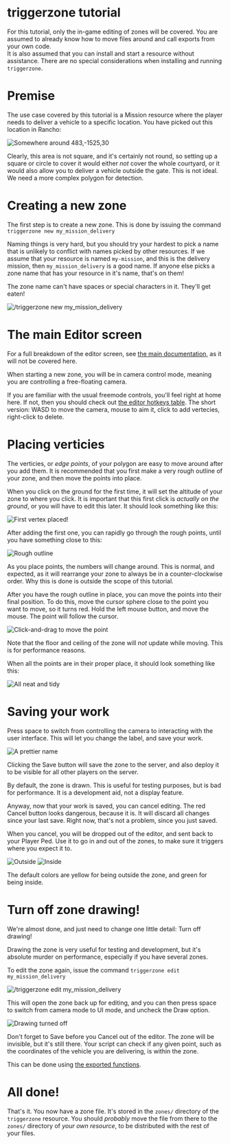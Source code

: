 # triggerzone tutorial

For this tutorial, only the in-game editing of zones will be covered.  You are assumed to already know how to move files around and call exports from your own code.  
It is also assumed that you can install and start a resource without assistance.  There are no special considerations when installing and running `triggerzone`.

# Premise

The use case covered by this tutorial is a Mission resource where the player needs to deliver a vehicle to a specific location.  You have picked out this location in Rancho:

![Somewhere around 483,-1525,30](tutorial_01.png)

Clearly, this area is not square, and it's certainly not round, so setting up a square or circle to cover it would either *not* cover the whole courtyard, or it would also allow you to deliver a vehicle outside the gate. This is not ideal. We need a more complex polygon for detection.

# Creating a new zone

The first step is to create a new zone.  This is done by issuing the command `triggerzone new my_mission_delivery`

Naming things is very hard, but you should try your hardest to pick a name that is unlikely to conflict with names picked by other resources.  If we assume that your resource is named `my-mission`, and this is the delivery mission, then `my_mission_delivery` is a good name.  If anyone else picks a zone name that has your resource in it's name, that's on them!

The zone name can't have spaces or special characters in it. They'll get eaten!

![/triggerzone new my_mission_delivery](tutorial_02.png)

# The main Editor screen

For a full breakdown of the editor screen, see [the main documentation](../README.md#editor-ui), as it will not be covered here.

When starting a new zone, you will be in camera control mode, meaning you are controlling a free-floating camera.

If you are familiar with the usual freemode controls, you'll feel right at home here. If not, then you should check out [the editor hotkeys table](../README.md#editor-hotkeys). The short version:  WASD to move the camera, mouse to aim it, click to add vertecies, right-click to delete.

# Placing verticies

The verticies, or *edge points*, of your polygon are easy to move around after you add them. It is recommended that you first make a very rough outline of your zone, and then move the points into place.

When you click on the ground for the first time, it will set the altitude of your zone to where you click. It is important that this first click is *actually on the ground*, or you will have to edit this later.  It should look something like this:

![First vertex placed!](tutorial_03.png)

After adding the first one, you can rapidly go through the rough points, until you have something close to this:

![Rough outline](tutorial_04.png)

As you place points, the numbers will change around. This is normal, and expected, as it will rearrange your zone to always be in a counter-clockwise order.  Why this is done is outside the scope of this tutorial.

After you have the rough outline in place, you can move the points into their final position. To do this, move the cursor sphere close to the point you want to move, so it turns red. Hold the left mouse button, and move the mouse. The point will follow the cursor.

![Click-and-drag to move the point](tutorial_05.gif)

Note that the floor and ceiling of the zone will *not* update while moving. This is for performance reasons.

When all the points are in their proper place, it should look something like this:

![All neat and tidy](tutorial_06.png)

# Saving your work

Press space to switch from controlling the camera to interacting with the user interface.  This will let you change the label, and save your work.

![A prettier name](tutorial_07.png)

Clicking the Save button will save the zone to the server, and also deploy it to be visible for all other players on the server.

By default, the zone is drawn. This is useful for testing purposes, but is bad for performance. It is a development aid, not a display feature.

Anyway, now that your work is saved, you can cancel editing.  The red Cancel button looks dangerous, because it is. It will discard all changes since your last save. Right now, that's not a problem, since you just saved.

When you cancel, you will be dropped out of the editor, and sent back to your Player Ped.  Use it to go in and out of the zones, to make sure it triggers where you expect it to.

![Outside](tutorial_08.png) ![Inside](tutorial_09.png)

The default colors are yellow for being outside the zone, and green for being inside.

# Turn off zone drawing!

We're almost done, and just need to change one little detail:  Turn off drawing!

Drawing the zone is very useful for testing and development, but it's absolute murder on performance, especially if you have several zones.

To edit the zone again, issue the command `triggerzone edit my_mission_delivery`

![/triggerzone edit my_mission_delivery](tutorial_10.png)

This will open the zone back up for editing, and you can then press space to switch from camera mode to UI mode, and uncheck the Draw option.

![Drawing turned off](tutorial_11.png)

Don't forget to Save before you Cancel out of the editor.  The zone will be invisible, but it's still there. Your script can check if any given point, such as the coordinates of the vehicle you are delivering, is within the zone.

This can be done using [the exported functions](../README.md#exported-functions).

# All done!

That's it. You now have a zone file. It's stored in the `zones/` directory of the `triggerzone` resource. You should *probably* move the file from there to the `zones/` directory of *your own resource*, to be distributed with the rest of your files.

